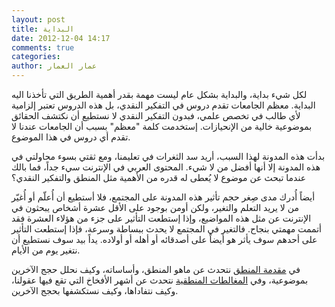 ```yaml
---
layout: post
title: البداية
date: 2012-12-04 14:17
comments: true
categories:
author: عمار العمار
---
```


لكل شيء بداية، والبداية بشكل عام ليست مهمة بقدر أهمية الطريق التي تأخذنا اليه البداية. معظم الجامعات تقدم دروس في التفكير النقدي، بل هذه الدروس تعتبر إلزامية لأي طالب في تخصص علمي، فبدون التفكير النقدي لا نستطيع أن نكتشف الحقائق بموضوعية خالية من الإنحيازات. إستخدمت كلمة "معظم" بسبب أن الجامعات عندنا لا تقدم أي دروس في هذا الموضوع.

بدأت هذه المدونة لهذا السبب، أريد سد الثغرات في تعليمنا، ومع ثقتي بسوء محاولتي في هذه المدونة إلا أنها أفضل من لا شيء. المحتوى العربي في الإنترنت سيء جداً، فما بالك عندما تبحث عن موضوع لا يُعطى له قدره من الأهمية مثل المنطق والتفكير النقدي؟

أيضاً أُدرك مدى صِغر حجم تأثير هذه المدونة على المجتمع، فلا أستطيع أن أُعلّم أو أُغيّر من لا يريد التعلم والتغير، ولكن أومن بوجود على الأقل عشرة أشخاص يبحثون في الإنترنت عن مثل هذه المواضيع، وإذا إستطعت التأثير على جزء من هؤلاء العشرة فقد أتممت مهمتي بنجاح. فالتغير في المجتمع لا يحدث ببساطة وسرعة، فإذا إستطعت التأثير على أحدهم سوف يأثر هو أيضاً على أصدقائه أو أهله أو أولاده. يداً بيد سوف نستطيع أن نتغير يوم من الأيام.

في [مقدمة المنطق](/logic) نتحدث عن ماهو المنطق، وأساساته، وكيف نحلل حجج الآخرين بموضوعية، وفي [المغالطات المنطقية](/logical-fallacies) نتحدث عن أشهر الأفخاخ التي تقع فيها عقولنا، وكيف نتفاداها، وكيف نستكشفها بحجج الآخرين.
